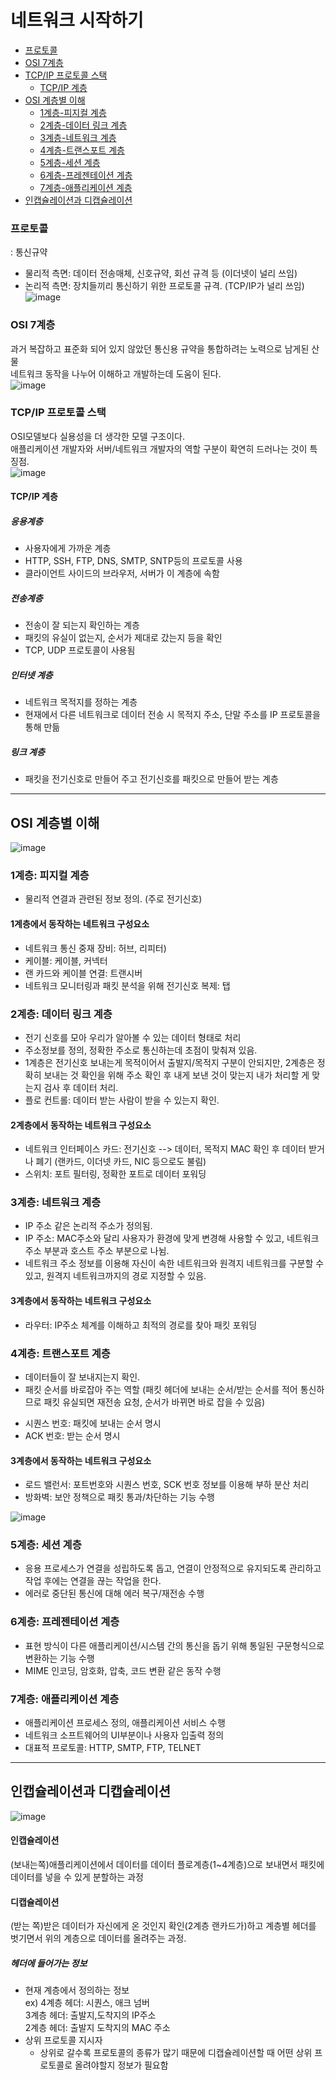 # 네트워크 시작하기
* [프로토콜](#프로토콜)
* [OSI 7계층](#osi-7계층)
* [TCP/IP 프로토콜 스택](#tcpip-프로토콜-스택)
  * [TCP/IP 계층](#tcpip-계층)
* [OSI 계층별 이해](#osi-계층별-이해)
  * [1계층-피지컬 계층](#1계층-피지컬-계층)
  * [2계층-데이터 링크 계층](#2계층-데이터-링크-계층)
  * [3계층-네트워크 계층](#3계층-네트워크-계층)
  * [4계층-트랜스포트 계층](#4계층-트랜스포트-계층)
  * [5계층-세션 계층](#5계층-세션-계층)
  * [6계층-프레젠테이션 계층](#6계층-프레젠테이션-계층)
  * [7계층-애플리케이션 계층](#7계층-애플리케이션-계층)
* [인캡슐레이션과 디캡슐레이션](#인캡슐레이션과-디캡슐레이션)

### 프로토콜
: 통신규약  
* 물리적 측면: 데이터 전송매체, 신호규약, 회선 규격 등 (이더넷이 널리 쓰임)
* 논리적 측면: 장치들끼리 통신하기 위한 프로토콜 규격. (TCP/IP가 널리 쓰임)  
![image](https://user-images.githubusercontent.com/33820372/115993820-7ace6900-a60f-11eb-814a-494ca774ee46.png)

### OSI 7계층
과거 복잡하고 표준화 되어 있지 않았던 통신용 규약을 통합하려는 노력으로 남게된 산물  
네트워크 동작을 나누어 이해하고 개발하는데 도움이 된다.  
![image](https://user-images.githubusercontent.com/33820372/115993961-08aa5400-a610-11eb-8a85-c116f97e4aec.png)

### TCP/IP 프로토콜 스택
OSI모델보다 실용성을 더 생각한 모델 구조이다.  
애플리케이션 개발자와 서버/네트워크 개발자의 역할 구분이 확연히 드러나는 것이 특징점.  
![image](https://user-images.githubusercontent.com/33820372/115994267-3cd24480-a611-11eb-824e-caf001d59050.png)

#### TCP/IP 계층
##### 응용계층
* 사용자에게 가까운 계층 
* HTTP, SSH, FTP, DNS, SMTP, SNTP등의 프로토콜 사용
* 클라이언트 사이드의 브라우저, 서버가 이 계층에 속함

##### 전송계층
* 전송이 잘 되는지 확인하는 계층
* 패킷의 유실이 없는지, 순서가 제대로 갔는지 등을 확인
* TCP, UDP 프로토콜이 사용됨

##### 인터넷 계층
* 네트워크 목적지를 정하는 계층
* 현재에서 다른 네트워크로 데이터 전송 시 목적지 주소, 단말 주소를 IP 프로토콜을 통해 만듦

##### 링크 계층
* 패킷을 전기신호로 만들어 주고 전기신호를 패킷으로 만들어 받는 계층

---

## OSI 계층별 이해  
![image](https://user-images.githubusercontent.com/33820372/115994365-a2263580-a611-11eb-998e-f33089d85219.png)  
### 1계층: 피지컬 계층
* 물리적 연결과 관련된 정보 정의. (주로 전기신호)
#### 1계층에서 동작하는 네트워크 구성요소
* 네트워크 통신 중재 장비: 허브, 리피터)
* 케이블: 케이블, 커넥터
* 랜 카드와 케이블 연결: 트랜시버 
* 네트워크 모니터링과 패킷 분석을 위해 전기신호 복제: 탭  

### 2계층: 데이터 링크 계층
* 전기 신호를 모아 우리가 알아볼 수 있는 데이터 형태로 처리  
* 주소정보를 정의, 정확한 주소로 통신하는데 초점이 맞춰져 있음.  
* 1계층은 전기신호 보내는게 목적이어서 출발지/목적지 구분이 안되지만, 2계층은 정확히 보내는 것 확인을 위해 주소 확인 후 내게 보낸 것이 맞는지 내가 처리할 게 맞는지 검사 후 데이터 처리.
* 플로 컨트롤: 데이터 받는 사람이 받을 수 있는지 확인.  
#### 2계층에서 동작하는 네트워크 구성요소
- 네트워크 인터페이스 카드: 전기신호 --> 데이터, 목적지 MAC 확인 후 데이터 받거나 폐기 (랜카드, 이더넷 카드, NIC 등으로도 불림)
- 스위치: 포트 필터링, 정확한 포트로 데이터 포워딩  

### 3계층: 네트워크 계층
* IP 주소 같은 논리적 주소가 정의됨.
* IP 주소: MAC주소와 달리 사용자가 환경에 맞게 변경해 사용할 수 있고, 네트워크 주소 부분과 호스트 주소 부분으로 나뉨.
* 네트워크 주소 정보를 이용해 자신이 속한 네트워크와 원격지 네트워크를 구분할 수 있고, 원격지 네트워크까지의 경로 지정할 수 있음.
#### 3계층에서 동작하는 네트워크 구성요소
* 라우터: IP주소 체계를 이해하고 최적의 경로를 찾아 패킷 포워딩  

### 4계층: 트랜스포트 계층
* 데이터들이 잘 보내지는지 확인.
* 패킷 순서를 바로잡아 주는 역할 (패킷 헤더에 보내는 순서/받는 순서를 적어 통신하므로 패킷 유실되면 재전송 요청, 순서가 바뀌면 바로 잡을 수 있음)  

+ 시퀀스 번호: 패킷에 보내는 순서 명시 
+ ACK 번호: 받는 순서 명시

#### 3계층에서 동작하는 네트워크 구성요소
* 로드 밸런서: 포트번호와 시퀀스 번호, SCK 번호 정보를 이용해 부하 분산 처리
* 방화벽: 보안 정책으로 패킷 통과/차단하는 기능 수행

![image](https://user-images.githubusercontent.com/33820372/115995076-bfa8ce80-a614-11eb-8567-2b0687ecf19a.png)
### 5계층: 세션 계층
* 응용 프로세스가 연결을 성립하도록 돕고, 연결이 안정적으로 유지되도록 관리하고 작업 후에는 연결을 끊는 작업을 한다.
* 에러로 중단된 통신에 대해 에러 복구/재전송 수행

### 6계층: 프레젠테이션 계층
* 표현 방식이 다른 애플리케이션/시스템 간의 통신을 돕기 위해 통일된 구문형식으로 변환하는 기능 수행
* MIME 인코딩, 암호화, 압축, 코드 변환 같은 동작 수행

### 7계층: 애플리케이션 계층
* 애플리케이션 프로세스 정의, 애플리케이션 서비스 수행
* 네트워크 소프트웨어의 UI부분이나 사용자 입출력 정의
* 대표적 프로토콜: HTTP, SMTP, FTP, TELNET

---

## 인캡슐레이션과 디캡슐레이션
![image](https://user-images.githubusercontent.com/33820372/116176907-df8fdd80-a74d-11eb-9957-60d51853ec9b.png)
#### 인캡슐레이션
(보내는쪽)애플리케이션에서 데이터를 데이터 플로계층(1~4계층)으로 보내면서 패킷에 데이터를 넣을 수 있게 분할하는 과정
#### 디캡슐레이션
(받는 쪽)받은 데이터가 자신에게 온 것인지 확인(2계층 랜카드가)하고 계층별 헤더를 벗기면서 위의 계층으로 데이터를 올려주는 과정.

##### 헤더에 들어가는 정보
* 현재 계층에서 정의하는 정보  
    ex) 4계층 헤더: 시퀀스, 애크 넘버  
        3계층 헤더: 출발지,도착지의 IP주소  
        2계층 헤더: 출발지 도착지의 MAC 주소 
* 상위 프로토콜 지시자
    * 상위로 갈수록 프로토콜의 종류가 많기 때문에 디캡슐레이션할 때 어떤 상위 프로토콜로 올려야할지 정보가 필요함
